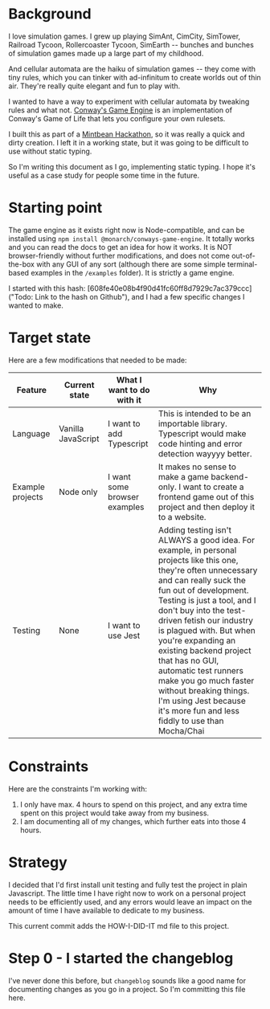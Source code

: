 # Background

I love simulation games. I grew up playing SimAnt, CimCity, SimTower, Railroad Tycoon, Rollercoaster Tycoon, SimEarth -- bunches and bunches of simulation games made up a large part of my childhood.

And cellular automata are the haiku of simulation games -- they come with tiny rules, which you can tinker with ad-infinitum to create worlds out of thin air. They're really quite elegant and fun to play with.

I wanted to have a way to experiment with cellular automata by tweaking rules and what not. [Conway's Game Engine](TODO) is an implementation of Conway's Game of Life that lets you configure your own rulesets.

I built this as part of a [Mintbean Hackathon](TODO), so it was really a quick and dirty creation. I left it in a working state, but it was going to be difficult to use without static typing.

So I'm writing this document as I go, implementing static typing. I hope it's useful as a case study for people some time in the future.

# Starting point

The game engine as it exists right now is Node-compatible, and can be installed using `npm install @monarch/conways-game-engine`. It totally works and you can read the docs to get an idea for how it works. It is NOT browser-friendly without further modifications, and does not come out-of-the-box with any GUI of any sort (although there are some simple terminal-based examples in the `/examples` folder). It is strictly a game engine.

I started with this hash: [608fe40e08b4f90d41fc60ff8d7929c7ac379ccc]("Todo: Link to the hash on Github"), and I had a few specific changes I wanted to make.

# Target state

Here are a few modifications that needed to be made:

| Feature | Current state | What I want to do with it | Why |
|---|---|---|---|
| Language | Vanilla JavaScript  | I want to add Typescript | This is intended to be an importable library. Typescript would make code hinting and error detection wayyyy better.   |
| Example projects | Node only  | I want some browser examples | It makes no sense to make a game backend-only. I want to create a frontend game out of this project and then deploy it to a website. |
| Testing | None | I want to use Jest | Adding testing isn't ALWAYS a good idea. For example, in personal projects like this one, they're often unnecessary and can really suck the fun out of development. Testing is just a tool, and I don't buy into the test-driven fetish our industry is plagued with. But when you're expanding an existing backend project that has no GUI, automatic test runners make you go much faster without breaking things. I'm using Jest because it's more fun and less fiddly to use than Mocha/Chai |

# Constraints

Here are the constraints I'm working with:

1. I only have max. 4 hours to spend on this project, and any extra time spent on this project would take away from my business.
1. I am documenting all of my changes, which further eats into those 4 hours.

# Strategy

I decided that I'd first install unit testing and fully test the project in plain Javascript. The little time I have right now to work on a personal project needs to be efficiently used, and any errors would leave an impact on the amount of time I have available to dedicate to my business.

This current commit adds the HOW-I-DID-IT md file to this project.

# Step 0 - I started the changeblog

I've never done this before, but `changeblog` sounds like a good name for documenting changes as you go in a project. So I'm committing this file here.
